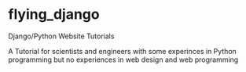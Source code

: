 # flying_django
Django/Python Website Tutorials

A Tutorial for scientists and engineers with some experinces in Python programming but no experiences in web design and web programming
